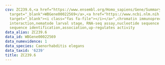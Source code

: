 ```yaml
---
csv: ZC239.6,<a href="https://www.ensembl.org/Homo_sapiens/Gene/Summary?db=core;g=WBGene00022569"
  target="_blank">WBGene00022569</a>,<a href="https://www.ncbi.nlm.nih.gov/pubmed/27688402"
  target="_blank"><i class="fas fa-file"></i></a>",chromatin immunoprecipitation assay,direct
  interaction,nematode larval stage, RNA-seq assay,nucleotide sequence identification,nucleotide
  sequence identification,association,up-regulates activity
data_alias: ZC239.6
data_id: WBGene00022569
data_numevidence: 1
data_species: Caenorhabditis elegans
data_taxid: '6239'
title: ZC239.6
---
```

